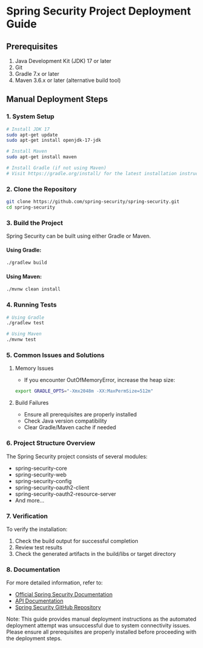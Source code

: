 # Spring Security Project Deployment Guide

## Prerequisites

1. Java Development Kit (JDK) 17 or later
2. Git
3. Gradle 7.x or later
4. Maven 3.6.x or later (alternative build tool)

## Manual Deployment Steps

### 1. System Setup
```bash
# Install JDK 17
sudo apt-get update
sudo apt-get install openjdk-17-jdk

# Install Maven
sudo apt-get install maven

# Install Gradle (if not using Maven)
# Visit https://gradle.org/install/ for the latest installation instructions
```

### 2. Clone the Repository
```bash
git clone https://github.com/spring-security/spring-security.git
cd spring-security
```

### 3. Build the Project
Spring Security can be built using either Gradle or Maven.

#### Using Gradle:
```bash
./gradlew build
```

#### Using Maven:
```bash
./mvnw clean install
```

### 4. Running Tests
```bash
# Using Gradle
./gradlew test

# Using Maven
./mvnw test
```

### 5. Common Issues and Solutions

1. Memory Issues
   - If you encounter OutOfMemoryError, increase the heap size:
   ```bash
   export GRADLE_OPTS="-Xmx2048m -XX:MaxPermSize=512m"
   ```

2. Build Failures
   - Ensure all prerequisites are properly installed
   - Check Java version compatibility
   - Clear Gradle/Maven cache if needed

### 6. Project Structure Overview

The Spring Security project consists of several modules:
- spring-security-core
- spring-security-web
- spring-security-config
- spring-security-oauth2-client
- spring-security-oauth2-resource-server
- And more...

### 7. Verification

To verify the installation:
1. Check the build output for successful completion
2. Review test results
3. Check the generated artifacts in the build/libs or target directory

### 8. Documentation

For more detailed information, refer to:
- [Official Spring Security Documentation](https://docs.spring.io/spring-security/reference/index.html)
- [API Documentation](https://docs.spring.io/spring-security/site/docs/current/api/)
- [Spring Security GitHub Repository](https://github.com/spring-projects/spring-security)

Note: This guide provides manual deployment instructions as the automated deployment attempt was unsuccessful due to system connectivity issues. Please ensure all prerequisites are properly installed before proceeding with the deployment steps.